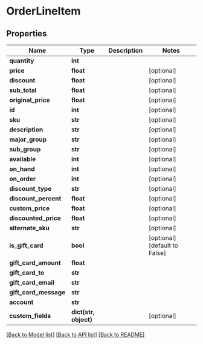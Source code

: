 # OrderLineItem

## Properties
Name | Type | Description | Notes
------------ | ------------- | ------------- | -------------
**quantity** | **int** |  | 
**price** | **float** |  | [optional] 
**discount** | **float** |  | [optional] 
**sub_total** | **float** |  | [optional] 
**original_price** | **float** |  | [optional] 
**id** | **int** |  | [optional] 
**sku** | **str** |  | [optional] 
**description** | **str** |  | [optional] 
**major_group** | **str** |  | [optional] 
**sub_group** | **str** |  | [optional] 
**available** | **int** |  | [optional] 
**on_hand** | **int** |  | [optional] 
**on_order** | **int** |  | [optional] 
**discount_type** | **str** |  | [optional] 
**discount_percent** | **float** |  | [optional] 
**custom_price** | **float** |  | [optional] 
**discounted_price** | **float** |  | [optional] 
**alternate_sku** | **str** |  | [optional] 
**is_gift_card** | **bool** |  | [optional] [default to False]
**gift_card_amount** | **float** |  | 
**gift_card_to** | **str** |  | 
**gift_card_email** | **str** |  | 
**gift_card_message** | **str** |  | 
**account** | **str** |  | 
**custom_fields** | **dict(str, object)** |  | [optional] 

[[Back to Model list]](../README.md#documentation-for-models) [[Back to API list]](../README.md#documentation-for-api-endpoints) [[Back to README]](../README.md)


